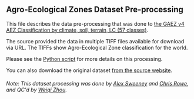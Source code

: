 ## Agro-Ecological Zones Dataset Pre-processing
This file describes the data pre-processing that was done to [the GAEZ v4 AEZ Classification by climate, soil, terrain, LC (57 classes)](https://gaez-data-portal-hqfao.hub.arcgis.com/pages/theme-details-theme-1).

The source provided the data in multiple TIFF files available for download via URL. The TIFFs show Agro-Ecological Zone classification for the world.

Please see the [Python script](https://github.com/resource-watch/data-pre-processing/blob/master/foo_068_rw0_agro_ecological_zones/foo_068_rw0_agro_ecological_zones_processing.py) for more details on this processing.

You can also download the original dataset [from the source website](https://gaez-data-portal-hqfao.hub.arcgis.com/pages/data-viewer).

###### Note: This dataset processing was done by [Alex Sweeney](https://github.com/alxswny) and [Chris Rowe](https://www.wri.org/profile/chris-rowe), and QC'd by [Weiqi Zhou](https://www.wri.org/profile/weiqi-zhou).
